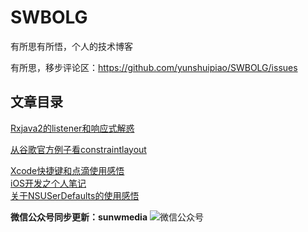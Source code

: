 ﻿# SWBOLG


有所思有所悟，个人的技术博客

有所思，移步评论区：https://github.com/yunshuipiao/SWBOLG/issues

## 文章目录

[Rxjava2的listener和响应式解惑](https://github.com/yunshuipiao/SWBlog/blob/master/Rxjava2%E7%9A%84listener%E5%92%8C%E5%93%8D%E5%BA%94%E5%BC%8F%E8%A7%A3%E6%83%91.md#rxjava2的listener和响应式解惑)

[从谷歌官方例子看constraintlayout](https://github.com/yunshuipiao/SWBlog/blob/master/%E4%BB%8E%E8%B0%B7%E6%AD%8C%E5%AE%98%E6%96%B9%E4%BE%8B%E5%AD%90%E7%9C%8Bconstraintlayout.md#从谷歌官方例子看constraintlayout)

[Xcode快捷键和点滴使用感悟](https://github.com/yunshuipiao/SWBlog/blob/master/Xcode%E5%BF%AB%E6%8D%B7%E9%94%AE%E5%92%8C%E7%82%B9%E6%BB%B4%E4%BD%BF%E7%94%A8%E6%84%9F%E6%82%9F.md)<br/>
[iOS开发之个人笔记](https://github.com/yunshuipiao/SWBlog/blob/master/iOS%E5%BC%80%E5%8F%91%E4%B9%8B%E4%B8%AA%E4%BA%BA%E7%AC%94%E8%AE%B0.md)<br/>
[关于NSUSerDefaults的使用感悟](https://github.com/yunshuipiao/SWBlog/blob/master/%E5%85%B3%E4%BA%8ENSUSerDefaults%E7%9A%84%E4%BD%BF%E7%94%A8%E6%84%9F%E6%82%9F.md)<br/>

**微信公众号同步更新：sunwmedia**
![微信公众号](https://github.com/yunshuipiao/SWBlog/blob/master/media/picture/weixin.jpg)

